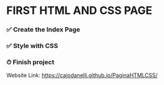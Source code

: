 <h1>FIRST HTML AND CSS PAGE</h1>
<h3>✅ Create the Index Page</h3>

<h3>✅ Style with CSS</h3>

<h3>⏱ Finish project</h3>

Website Link: https://caiodanelli.github.io/PaginaHTMLCSS/
